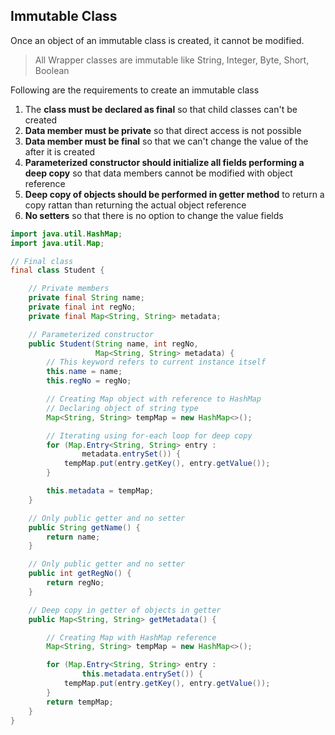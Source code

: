 ## Immutable Class

Once an object of an immutable class is created, it cannot be modified.

> All Wrapper classes are immutable like String, Integer, Byte, Short, Boolean

Following are the requirements to create an immutable class

1. The **class must be declared as final** so that child classes can't be created
2. **Data member must be private** so that direct access is not possible
3. **Data member must be final** so that we can't change the value of the after it is created
4. **Parameterized constructor should initialize all fields performing a deep copy** so that data members cannot be
   modified with object reference
5. **Deep copy of objects should be performed in getter method** to return a copy rattan than returning the actual
   object reference
6. **No setters** so that there is no option to change the value fields

```java
import java.util.HashMap;
import java.util.Map;

// Final class
final class Student {

    // Private members
    private final String name;
    private final int regNo;
    private final Map<String, String> metadata;

    // Parameterized constructor
    public Student(String name, int regNo,
                   Map<String, String> metadata) {
        // This keyword refers to current instance itself
        this.name = name;
        this.regNo = regNo;

        // Creating Map object with reference to HashMap
        // Declaring object of string type
        Map<String, String> tempMap = new HashMap<>();

        // Iterating using for-each loop for deep copy
        for (Map.Entry<String, String> entry :
                metadata.entrySet()) {
            tempMap.put(entry.getKey(), entry.getValue());
        }

        this.metadata = tempMap;
    }

    // Only public getter and no setter
    public String getName() {
        return name;
    }

    // Only public getter and no setter
    public int getRegNo() {
        return regNo;
    }

    // Deep copy in getter of objects in getter
    public Map<String, String> getMetadata() {

        // Creating Map with HashMap reference
        Map<String, String> tempMap = new HashMap<>();

        for (Map.Entry<String, String> entry :
                this.metadata.entrySet()) {
            tempMap.put(entry.getKey(), entry.getValue());
        }
        return tempMap;
    }
}
```